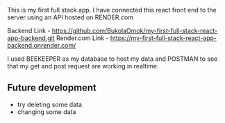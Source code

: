 
This is my first full stack app. I have connected this react front end to the server using an API hosted on RENDER.com 

Backend Link - https://github.com/BukolaOmok/my-first-full-stack-react-app-backend.git
Render.com Link - https://my-first-full-stack-react-app-backend.onrender.com/


I used BEEKEEPER as my database to host my data and POSTMAN to see that my get and post request are working in realtime.

## Future development
- try deleting some data
- changing some data
